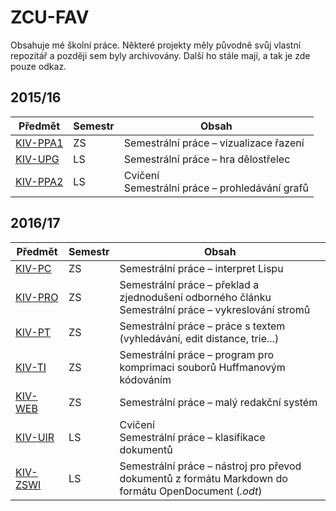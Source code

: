 # ZCU-FAV

Obsahuje mé školní práce.
Některé projekty měly původně svůj vlastní repozitář a později sem byly archivovány. Další ho stále mají, a tak je zde pouze odkaz.

## 2015/16

| Předmět | Semestr | Obsah |
| ---| --- | --- |
| [KIV-PPA1](KIV-PPA1) | ZS | Semestrální práce – vizualizace řazení |
| [KIV-UPG](KIV-UPG)   | LS | Semestrální práce – hra dělostřelec |
| [KIV-PPA2](KIV-PPA2) | LS | Cvičení <br> Semestrální práce – prohledávání grafů |

## 2016/17

| Předmět | Semestr | Obsah |
| ---| --- | --- |
| [KIV-PC](KIV-PC) | ZS | Semestrální práce – interpret Lispu |
| [KIV-PRO](KIV-PRO) | ZS | Semestrální práce – překlad a zjednodušení odborného článku <br> Semestrální práce – vykreslování stromů |
| [KIV-PT](KIV-PT) | ZS | Semestrální práce – práce s textem (vyhledávání, edit distance, trie...) |
| [KIV-TI](KIV-TI) | ZS | Semestrální práce – program pro komprimaci souborů Huffmanovým kódováním |
| [KIV-WEB](KIV-WEB) | ZS | Semestrální práce – malý redakční systém |
| [KIV-UIR](KIV-UIR) | LS | Cvičení <br> Semestrální práce – klasifikace dokumentů |
| [KIV-ZSWI](KIV-ZSWI) | LS | Semestrální práce – nástroj pro převod dokumentů z formátu Markdown do formátu OpenDocument (*.odt*) |
